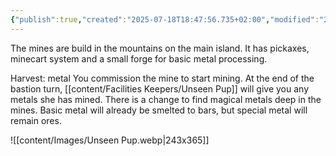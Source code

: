 ```yaml
---
{"publish":true,"created":"2025-07-18T18:47:56.735+02:00","modified":"2025-07-18T17:56:36.443+02:00","cssclasses":""}
---
```


The mines are build in the mountains on the main island. It has pickaxes, minecart system and a small forge for basic metal processing.

Harvest: metal You commission the mine to start mining. At the end of the bastion turn, [[content/Facilities Keepers/Unseen Pup]] will give you any metals she has mined. There is a change to find magical metals deep in the mines. Basic metal will already be smelted to bars, but special metal will remain ores.

![[content/Images/Unseen Pup.webp|243x365]]